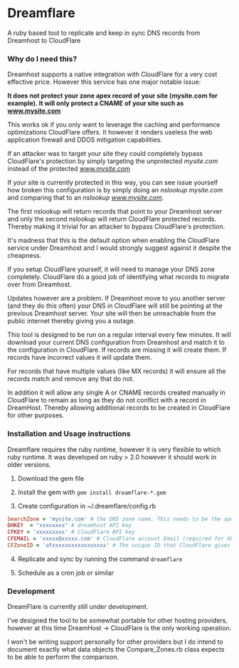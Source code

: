 # Dreamflare

A ruby based tool to replicate and keep in sync DNS records from Dreamhost to CloudFlare

### Why do I need this?
Dreamhost supports a native integration with CloudFlare for a very cost effective price. However this service has one major notable issue:

**It does not protect your zone apex record of your site  (mysite.com for example). It will only protect a CNAME of your site such as www.mysite.com**

This works ok if you only want to leverage the caching and performance optimizations CloudFlare offers.
It however it renders useless the web application firewall and DDOS mitigation capabilities.

If an attacker was to target your site they could completely bypass CloudFlare's protection by simply targeting the unprotected *mysite.com* instead of the protected *www.mysite.com*

If your site is currently protected in this way, you can see issue yourself how broken this configuration is by simply doing an *nslookup mysite.com* and comparing that to an *nslookup www.mysite.com*.

The first nslookup will return records that point to your Dreamhost server and only the second nslookup will return CloudFlare protected records. Thereby making it trivial for an attacker to bypass CloudFlare's protection.

It's madness that this is the default option when enabling the CloudFlare service under Dreamhost and I would strongly suggest against it despite the cheapness.

If you setup CloudFlare yourself, it will need to manage your DNS zone completely. CloudFlare do a good job of identifying what records to migrate over from Dreamhost.

Updates however are a problem. If Dreamhost move to you another server (and they do this often) your DNS in CloudFlare will still be pointing at the previous Dreamhost server. Your site will then be unreachable from the public internet thereby giving you a outage.

This tool is designed to be run on a regular interval every few minutes. It will download your current DNS configuration from Dreamhost and match it to the configuration in CloudFlare. If records are missing it will create them. If records have incorrect values it will update them.

For records that have multiple values (like MX records) it will ensure all the records match and remove any that do not.

In addition it will allow any single A or CNAME records created manually in CloudFlare to remain as long as they do not conflict with a record in DreamHost. Thereby allowing additional records to be created in CloudFlare for other purposes.



### Installation and Usage instructions

Dreamflare requires the ruby runtime, however it is very flexible to which ruby runtime. It was developed on ruby > 2.0 however it should work in older versions.

1. Download the gem file

2. Install the gem with ```gem install dreamflare-*.gem```

3. Create configuration in ~/.dreamflare/config.rb
```ruby
SearchZone = 'mysite.com' # the DNS zone name. This needs to be the apex record. no www.mysite.com etc
DHKEY  = "xxxxxxxx" # dreamhost API key
CFKEY = 'xxxxxxxxx' # CloudFlare API key
CFEMAIL = 'xxxxx@xxxxx.com' # CloudFlare account Email (required for API access)
CFZoneID = 'afxxxxxxxxxxxxxxxxx' # The unique ID that CloudFlare gives your zone
```

4. Replicate and sync by running the command ```dreamflare```

5. Schedule as a cron job or similar

### Development

DreamFlare is currently still under development.

I've designed the tool to be somewhat portable for other hosting providers, however at this time DreamHost -> CloudFlare is the only working operation.

 I won't be writing support personally for other providers but I do intend to document exactly what data objects the Compare_Zones.rb class expects to be able to perform the comparison. 
